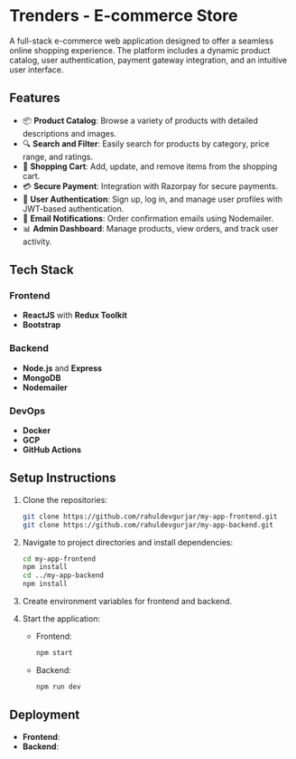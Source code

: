 
# Trenders - E-commerce Store

A full-stack e-commerce web application designed to offer a seamless online shopping experience. The platform includes a dynamic product catalog, user authentication, payment gateway integration, and an intuitive user interface.

## Features
- 📦 **Product Catalog**: Browse a variety of products with detailed descriptions and images.
- 🔍 **Search and Filter**: Easily search for products by category, price range, and ratings.
- 🛒 **Shopping Cart**: Add, update, and remove items from the shopping cart.
- 💳 **Secure Payment**: Integration with Razorpay for secure payments.
- 👥 **User Authentication**: Sign up, log in, and manage user profiles with JWT-based authentication.
- 📧 **Email Notifications**: Order confirmation emails using Nodemailer.
- 📊 **Admin Dashboard**: Manage products, view orders, and track user activity.

## Tech Stack
### Frontend
- **ReactJS** with **Redux Toolkit**
- **Bootstrap**

### Backend
- **Node.js** and **Express**
- **MongoDB**
- **Nodemailer**

### DevOps
- **Docker**
- **GCP**
- **GitHub Actions**

## Setup Instructions

1. Clone the repositories:
   ```bash
   git clone https://github.com/rahuldevgurjar/my-app-frontend.git
   git clone https://github.com/rahuldevgurjar/my-app-backend.git
   ```

2. Navigate to project directories and install dependencies:
   ```bash
   cd my-app-frontend
   npm install
   cd ../my-app-backend
   npm install
   ```

3. Create environment variables for frontend and backend.

4. Start the application:
   - Frontend:
     ```bash
     npm start
     ```
   - Backend:
     ```bash
     npm run dev
     ```

## Deployment
- **Frontend**: 
- **Backend**: 
